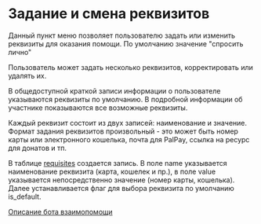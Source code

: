 # Задание и смена реквизитов

Данный пункт меню позволяет пользователю задать или изменить реквизиты для оказания помощи.
По умолчанию значение "спросить лично"

Пользователь может задать несколько реквизитов, корректировать или удалять их.

В общедоступной краткой записи информации о пользователе указываются реквизиты по умолчанию.
В подробной информации об участнике показываются все возможные реквизиты.

Каждый реквизит состоит из двух записей: наименование и значение.
Формат задания реквизитов произвольный - это может быть номер карты или электронного кошелька, почта для PalPay, ссылка на ресурс для донатов и тп.

В таблице [requisites](../tables/requisites.md) создается запись. В поле name указывается наименование реквизита (карта, кошелек и пр.), в поле value указывается непосредственно значение (номер карты, кошелька). Далее устанавливается флаг для выбора реквизита по умолчанию is_default.

[Описание бота взаимопомощи](../index.md) 

